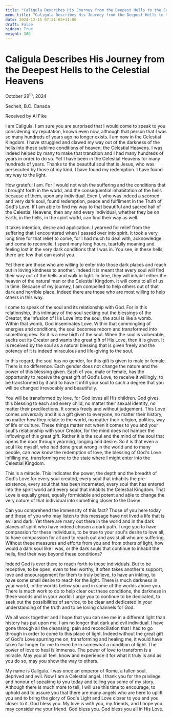 ```yaml
---
title: "Caligula Describes His Journey from the Deepest Hells to the Celestial Heavens"
menu_title: "Caligula Describes His Journey from the Deepest Hells to the Celestial Heavens"
date: 2024-12-15 07:21:03+11:00
draft: False
hidden: True
weight: 386
---
```

# Caligula Describes His Journey from the Deepest Hells to the Celestial Heavens 

October 29<sup>th</sup>, 2024

Sechelt, B.C. Canada

Received by Al Fike 

I am Caligula. I am sure you are surprised that I would come to speak to you considering my reputation, known even now, although that person that I was so many hundreds of years ago no longer exists. I am now in the Celestial Kingdom. I have struggled and clawed my way out of the darkness of the hells into these sublime conditions of heaven, the Celestial Heavens. I was indeed helped by many to make that transition and I had many hundreds of years in order to do so. Yet I have been in the Celestial Heavens for many hundreds of years. Thanks to the beautiful soul that is Jesus, who was persecuted by those of my kind, I have found my redemption. I have found my way to the light. 

How grateful I am. For I would not wish the suffering and the conditions that I brought forth in the world, and the consequential inhabitation of the hells because of them, upon any individual. Even I, who was indeed a scorned and very dark soul, found redemption,  peace and fulfilment in the Truth of God's Love. If I am able to find my way to that beautiful and sacred hall of the Celestial Heavens, then any and every individual, whether they be on Earth, in the hells, in the spirit world, can find their way as well.

It takes intention, desire and application. I yearned for relief from the suffering that I encountered when I passed over into spirit. It took a very long time for that relief to come, for I had much to deal with, acknowledge and come to reconcile. I spent many long hours, tearfully moaning and feeling lost in the very dark conditions that I was in. You see, in these hells, there are few that can assist you. 

Yet there are those who are willing to enter into those dark places and reach out in loving kindness to another. Indeed it is meant that every soul will find their way out of the hells and walk in light. In time, they will inhabit either the heaven of the natural man or the Celestial Kingdom. It will come to all of us in time. Because of my journey, I am compelled to help others out of that dark and horrible place. Indeed there are those who are most willing to help others in this way.

I come to speak of the soul and its relationship with God. For in this relationship, this intimacy of the soul seeking out the blessings of the Creator, the infusion of His Love into the soul, the soul is like a womb. Within that womb, God inseminates Love. Within that commingling of energies and conditions, the soul becomes reborn and transformed into something new. So it is a new birth of the soul. When the soul is vulnerable, seeks out its Creator and wants the great gift of His Love, then it is given. It is received by the soul as a natural blessing that is given freely and the potency of it is indeed miraculous and life-giving to the soul. 

In this regard, the soul has no gender, for this gift is given to male or female. There is no difference. Each gender does not change the nature and the power of this blessing given. Each of you, male or female, has the opportunity to receive the great gift of God's Love, to receive it willingly, to be transformed by it and to have it infill your soul to such a degree that you will be changed irrevocably and beautifully.

You will be transformed by love, for God loves all His children. God gives this blessing to each and every child, no matter their sexual identity, no matter their predilections. It comes freely and without judgement. This Love comes universally and it is a gift given to everyone, no matter their history, no matter how they relate to the world, no matter their religion, politics, way of life or culture. These things matter not when it comes to you and your soul's relationship with your Creator, for the mind does not hamper the inflowing of this great gift. Rather it is the soul and the mind of the soul that opens the door through yearning, longing and desire. So it is that even a soul like myself, who had done great wrong in the world and to many people, can now know the redemption of love, the blessing of God's Love infilling me, transforming me to the state where I might enter into the Celestial Kingdom.

This is a miracle. This indicates the power, the depth and the breadth of God's Love for every soul created, every soul that inhabits the pre-existence, every soul that has been incarnated, every soul that has entered into the spirit world and every soul that inhabits the Celestial Kingdom. That Love is equally great, equally formidable and potent and able to change the very nature of that individual into something closer to the Divine. 

Can you comprehend the immensity of this fact? Those of you here today and those of you who may listen to this message have not lived a life that is evil and dark. Yet there are many out there in the world and in the dark planes of spirit who have indeed chosen a dark path. I urge you to have compassion for these individuals, to be true to your soul's desire to love all, to have compassion for all and to reach out and assist all who are suffering. Without these measures and efforts from you and from others of light, how would a dark soul like I was, or the dark souls that continue to inhabit the hells, find their way beyond these conditions?

Indeed God is ever there to reach forth to these individuals. But to be receptive, to be open, even to feel worthy, it often takes another's support, love and encouragement for them to truly believe, to have an inkling, to have some small desire to reach for the light. There is much darkness in your world, in the worlds below you and in some of the worlds above you. There is much work to do to help clear out these conditions, the darkness in these worlds and in your world. I urge you to continue to be dedicated, to seek out the possibilities of service, to be clear and dedicated in your understanding of the truth and to be loving channels for God. 

We all work together and I hope that you can see me in a different light than history has put upon me. I am no longer that dark and evil individual. I have gone through all the cleansing, pain and reconciliation that I had to go through in order to come to this place of light. Indeed without the great gift of God's Love spurring me on, transforming and healing me, it would have taken far longer for me to even be in somewhat a condition of light. The power of love to heal is immense. The power of love to transform is a miracle. May you all feel, know and experience it for what it truly is and as you do so, may you show the way to others.

My name is Caligula. I was once an emperor of Rome, a fallen soul, deprived and evil. Now I am a Celestial angel. I thank you for the privilege and honour of speaking to you today and telling you some of my story. Although there is much more to tell, I will use this time to encourage, to uphold and to assure you that there are many angels who are here to uplift you and to bring the glory of God's Light and Love closer to you and you closer to it. God bless you. My love is with you, my friends, and I hope you may consider me your friend. God bless you. God bless you all in His Love.